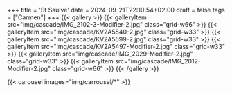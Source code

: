 +++
title = 'St Saulve'
date = 2024-09-21T22:10:54+02:00
draft = false
tags = ["Carmen"]
+++
{{< gallery >}}
  {{< galleryItem src="img/cascade/IMG_2102-3-Modifier-2.jpg" class="grid-w66" >}}
  {{< galleryItem src="img/cascade/KV2A5540-2.jpg" class="grid-w33" >}}
  {{< galleryItem src="img/cascade/KV2A5599-2.jpg" class="grid-w33" >}}
  {{< galleryItem src="img/cascade/KV2A5497-Modifier-2.jpg" class="grid-w33" >}}
  {{< galleryItem src="img/cascade/IMG_2029-Modifier-2.jpg" class="grid-w33" >}}
  {{< galleryItem src="img/cascade/IMG_2012-Modifier-2.jpg" class="grid-w66" >}}
{{< /gallery >}}

{{< carousel images="img/carrousel/*" >}}
